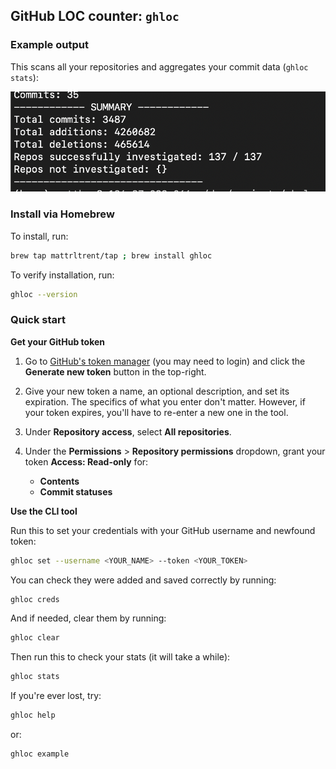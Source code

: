 ## GitHub LOC counter: `ghloc`

### Example output

This scans all your repositories and aggregates your commit data (`ghloc stats`):

<img src="https://github.com/mattrltrent/ghloc/blob/main/assets/demo_1.png?raw=true" width="" height="" style="display: inline"/>


### Install via Homebrew

To install, run:

```sh
brew tap mattrltrent/tap ; brew install ghloc
```

To verify installation, run:

```sh
ghloc --version
```

### Quick start

**Get your GitHub token**

1. Go to [GitHub's token manager](https://github.com/settings/tokens?type=beta) (you may need to login) and click the **Generate new token** button in the top-right.

2. Give your new token a name, an optional description, and set its expiration. The specifics of what you enter don't matter. However, if your token expires, you'll have to re-enter a new one in the tool.

3. Under **Repository access**, select **All repositories**.

4. Under the **Permissions** > **Repository permissions** dropdown, grant your token **Access: Read-only** for:

    - **Contents**
    - **Commit statuses**

**Use the CLI tool**

Run this to set your credentials with your GitHub username and newfound token:

```sh
ghloc set --username <YOUR_NAME> --token <YOUR_TOKEN>
```

You can check they were added and saved correctly by running:

```sh
ghloc creds
```

And if needed, clear them by running:

```sh
ghloc clear
```

Then run this to check your stats (it will take a while):

```sh
ghloc stats
```

If you're ever lost, try:

```sh
ghloc help
```

or:

```sh
ghloc example
```

